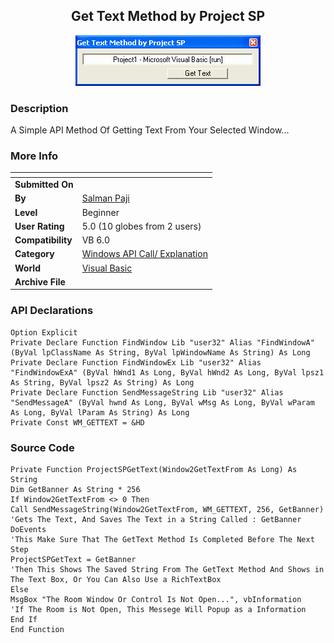 ﻿<div align="center">

## Get Text Method by Project SP

<img src="PIC200518058575881.gif">
</div>

### Description

A Simple API Method Of Getting Text From Your Selected Window...
 
### More Info
 


<span>             |<span>
---                |---
**Submitted On**   |
**By**             |[Salman Paji](https://github.com/Planet-Source-Code/PSCIndex/blob/master/ByAuthor/salman-paji.md)
**Level**          |Beginner
**User Rating**    |5.0 (10 globes from 2 users)
**Compatibility**  |VB 6\.0
**Category**       |[Windows API Call/ Explanation](https://github.com/Planet-Source-Code/PSCIndex/blob/master/ByCategory/windows-api-call-explanation__1-39.md)
**World**          |[Visual Basic](https://github.com/Planet-Source-Code/PSCIndex/blob/master/ByWorld/visual-basic.md)
**Archive File**   |[](https://github.com/Planet-Source-Code/salman-paji-get-text-method-by-project-sp__1-58167/archive/master.zip)

### API Declarations

```
Option Explicit
Private Declare Function FindWindow Lib "user32" Alias "FindWindowA" (ByVal lpClassName As String, ByVal lpWindowName As String) As Long
Private Declare Function FindWindowEx Lib "user32" Alias "FindWindowExA" (ByVal hWnd1 As Long, ByVal hWnd2 As Long, ByVal lpsz1 As String, ByVal lpsz2 As String) As Long
Private Declare Function SendMessageString Lib "user32" Alias "SendMessageA" (ByVal hwnd As Long, ByVal wMsg As Long, ByVal wParam As Long, ByVal lParam As String) As Long
Private Const WM_GETTEXT = &HD
```


### Source Code

```
Private Function ProjectSPGetText(Window2GetTextFrom As Long) As String
Dim GetBanner As String * 256
If Window2GetTextFrom <> 0 Then
Call SendMessageString(Window2GetTextFrom, WM_GETTEXT, 256, GetBanner)
'Gets The Text, And Saves The Text in a String Called : GetBanner
DoEvents
'This Make Sure That The GetText Method Is Completed Before The Next Step
ProjectSPGetText = GetBanner
'Then This Shows The Saved String From The GetText Method And Shows in The Text Box, Or You Can Also Use a RichTextBox
Else
MsgBox "The Room Window Or Control Is Not Open...", vbInformation
'If The Room is Not Open, This Messege Will Popup as a Information
End If
End Function
```

